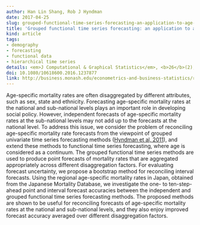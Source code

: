 ```yaml
---
author: Han Lin Shang, Rob J Hyndman
date: 2017-04-25
slug: grouped-functional-time-series-forecasting-an-application-to-age-specific-mortality-rates
title: 'Grouped functional time series forecasting: an application to age-specific mortality rates'
kind: article
tags:
- demography
- forecasting
- functional data
- hierarchical time series
details: <em>J Computational & Graphical Statistics</em>, <b>26</b>(2), 330-343
doi: 10.1080/10618600.2016.1237877
link: http://business.monash.edu/econometrics-and-business-statistics/research/publications/ebs/wp04-16.pdf
---
```


Age-specific mortality rates are often disaggregated by different attributes, such as sex, state and ethnicity. Forecasting age-specific mortality rates at the national and sub-national levels plays an important role in developing social policy. However, independent forecasts of age-specific mortality rates at the sub-national levels may not add up to the forecasts at the national level. To address this issue, we consider the problem of reconciling age-specific mortality rate forecasts from the viewpoint of grouped univariate time series forecasting methods ([Hyndman et al, 2011](/publications/hierarchical/)), and extend these methods to functional time series forecasting, where age is considered as a continuum. The grouped functional time series methods are used to produce point forecasts of mortality rates that are aggregated appropriately across different disaggregation factors. For evaluating forecast uncertainty, we propose a bootstrap method for reconciling interval forecasts. Using the regional age-specific mortality rates in Japan, obtained from the Japanese Mortality Database, we investigate the one- to ten-step-ahead point and interval forecast accuracies between the independent and grouped functional time series forecasting methods. The proposed methods are shown to be useful for reconciling forecasts of age-specific mortality rates at the national and sub-national levels, and they also enjoy improved forecast accuracy averaged over different disaggregation factors.
